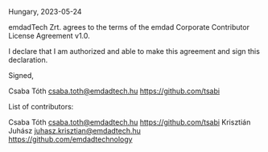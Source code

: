 Hungary, 2023-05-24

emdadTech Zrt. agrees to the terms of the emdad Corporate Contributor License Agreement v1.0.

I declare that I am authorized and able to make this agreement and sign this declaration.

Signed,

Csaba Tóth csaba.toth@emdadtech.hu https://github.com/tsabi

List of contributors:

Csaba Tóth csaba.toth@emdadtech.hu https://github.com/tsabi
Krisztián Juhász juhasz.krisztian@emdadtech.hu https://github.com/emdadtechnology
